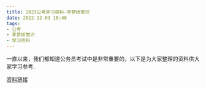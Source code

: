```yaml
---
title: 2023公考学习资料-李梦娇常识
date: 2022-12-03 18:48
tags:
- 公考
- 李梦娇常识
- 学习资料
---
```

一直以来，我们都知道公务员考试中是非常重要的，以下是为大家整理的资料供大家学习参考.

[资料链接](https://www.aliyundrive.com/s/L6RpgVVUdTS)
